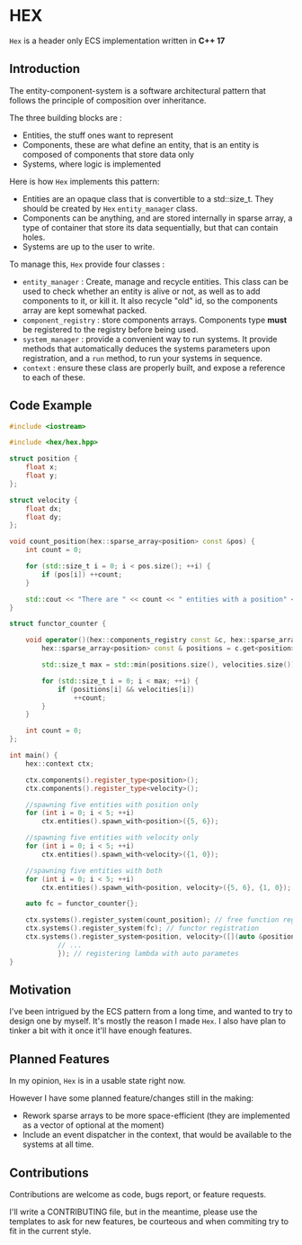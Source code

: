 # HEX
`Hex` is a header only ECS implementation written in **C++ 17**

## Introduction
The entity-component-system is a software architectural pattern that follows the principle of composition over inheritance.

The three building blocks are :
- Entities, the stuff ones want to represent
- Components, these are what define an entity, that is an entity is composed of components that store data only
- Systems, where logic is implemented

Here is how `Hex` implements this pattern:
- Entities are an opaque class that is convertible to a std::size_t. They should be created by `Hex` `entity_manager` class.
- Components can be anything, and are stored internally in sparse array, a type of container that store its data sequentially, but that can contain holes.
- Systems are up to the user to write.

To manage this, `Hex` provide four classes :
- `entity_manager` : Create, manage and recycle entities. This class can be used to check whether an entity is alive or not, as well as to add components to it, or kill it. It also recycle "old" id, so the components array are kept somewhat packed.
- `component_registry` : store components arrays. Components type **must** be registered to the registry before being used.
- `system_manager` : provide a convenient way to run systems. It provide methods that automatically deduces the systems parameters upon registration, and a `run` method, to run your systems in sequence.
- `context` : ensure these class are properly built, and expose a reference to each of these.

## Code Example
```cpp
#include <iostream>

#include <hex/hex.hpp>

struct position {
    float x;
    float y;
};

struct velocity {
    float dx;
    float dy;
};

void count_position(hex::sparse_array<position> const &pos) {
    int count = 0;

    for (std::size_t i = 0; i < pos.size(); ++i) {
        if (pos[i]) ++count;
    }

    std::cout << "There are " << count << " entities with a position" << std::endl;
}

struct functor_counter {

    void operator()(hex::components_registry const &c, hex::sparse_array<velocity> &velocities) {
        hex::sparse_array<position> const & positions = c.get<position>();

        std::size_t max = std::min(positions.size(), velocities.size());

        for (std::size_t i = 0; i < max; ++i) {
            if (positions[i] && velocities[i])
                ++count;
        }
    }

    int count = 0;
};

int main() {
    hex::context ctx;

    ctx.components().register_type<position>();
    ctx.components().register_type<velocity>();

    //spawning five entities with position only
    for (int i = 0; i < 5; ++i)
        ctx.entities().spawn_with<position>({5, 6});

    //spawning five entities with velocity only
    for (int i = 0; i < 5; ++i)
        ctx.entities().spawn_with<velocity>({1, 0});

    //spawning five entities with both
    for (int i = 0; i < 5; ++i)
        ctx.entities().spawn_with<position, velocity>({5, 6}, {1, 0});

    auto fc = functor_counter{};

    ctx.systems().register_system(count_position); // free function registration
    ctx.systems().register_system(fc); // functor registration
    ctx.systems().register_system<position, velocity>([](auto &positions, auto const &velocities){
            // ...
            }); // registering lambda with auto parametes
}
```

## Motivation
I've been intrigued by the ECS pattern from a long time, and wanted to try to design one by myself. It's mostly the reason I made `Hex`.
I also have plan to tinker a bit with it once it'll have enough features.

## Planned Features
In my opinion, `Hex` is in a usable state right now. 

However I have some planned feature/changes still in the making:
- Rework sparse arrays to be more space-efficient (they are implemented as a vector of optional at the moment)
- Include an event dispatcher in the context, that would be available to the systems at all time.

## Contributions
Contributions are welcome as code, bugs report, or feature requests. 

I'll write a CONTRIBUTING file, but in the meantime, please use the templates to ask for new features, be courteous and when commiting try to fit in the current style.


